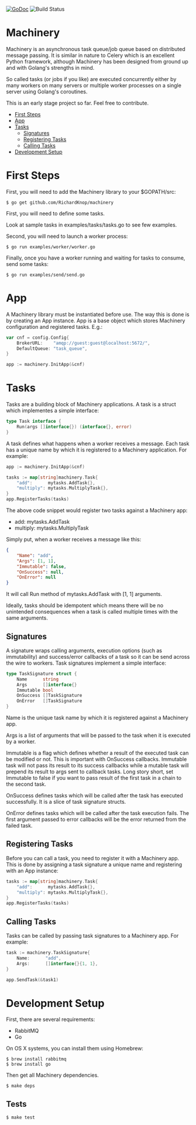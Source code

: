 [![GoDoc](https://img.shields.io/badge/godoc-reference-blue.svg "GoDoc")](http://godoc.org/github.com/RichardKnop/machinery/v1)
![Build Status](https://travis-ci.org/RichardKnop/machinery.svg?branch=master)

Machinery
=========

Machinery is an asynchronous task queue/job queue based on distributed message passing. It is similar in nature to Celery which is an excellent Python framework, although Machinery has been designed from ground up and with Golang's strengths in mind.

So called tasks (or jobs if you like) are executed concurrently either by many workers on many servers or multiple worker processes on a single server using Golang's coroutines.

This is an early stage project so far. Feel free to contribute.

- [First Steps](https://github.com/RichardKnop/machinery#first-steps)
- [App](https://github.com/RichardKnop/machinery#app)
- [Tasks](https://github.com/RichardKnop/machinery#tasks)
    - [Signatures](https://github.com/RichardKnop/machinery#signatures)
    - [Registering Tasks](https://github.com/RichardKnop/machinery#registering-tasks)
    - [Calling Tasks](https://github.com/RichardKnop/machinery#calling-tasks)
- [Development Setup](https://github.com/RichardKnop/machinery#development-setup)

First Steps
===========

First, you will need to add the Machinery library to your $GOPATH/src:

```
$ go get github.com/RichardKnop/machinery
```

First, you will need to define some tasks.

Look at sample tasks in examples/tasks/tasks.go to see few examples.

Second, you will need to launch a worker process:

```
$ go run examples/worker/worker.go
```

Finally, once you have a worker running and waiting for tasks to consume, send some tasks:

```
$ go run examples/send/send.go
```

App
===

A Machinery library must be instantiated before use. The way this is done is by creating an App instance. App is a base object which stores Machinery configuration and registered tasks. E.g.:

```go
var cnf = config.Config{
	BrokerURL:    "amqp://guest:guest@localhost:5672/",
	DefaultQueue: "task_queue",
}

app := machinery.InitApp(&cnf)
```

Tasks
=====

Tasks are a building block of Machinery applications. A task is a struct which implementes a simple interface:

```go
type Task interface {
	Run(args []interface{}) (interface{}, error)
}
```

A task defines what happens when a worker receives a message. Each task has a unique name by which it is registered to a Machinery application. For example:

```go
app := machinery.InitApp(&cnf)

tasks := map[string]machinery.Task{
    "add":      mytasks.AddTask{},
    "multiply": mytasks.MultiplyTask{},
}
app.RegisterTasks(tasks)
```

The above code snippet would register two tasks against a Machinery app:

* add: mytasks.AddTask
* multiply: mytasks.MultiplyTask

Simply put, when a worker receives a message like this:

```json
{
    "Name": "add",
    "Args": [1, 1],
    "Immutable": false,
    "OnSuccess": null,
    "OnError": null
}
```

It will call Run method of mytasks.AddTask with [1, 1] arguments.

Ideally, tasks should be idempotent which means there will be no unintended consequences when a task is called multiple times with the same arguments.

Signatures
----------

A signature wraps calling arguments, execution options (such as immutability) and success/error callbacks of a task so it can be send across the wire to workers. Task signatures implement a simple interface:

```go
type TaskSignature struct {
	Name      string
	Args      []interface{}
	Immutable bool
	OnSuccess []TaskSignature
	OnError   []TaskSignature
}
```

Name is the unique task name by which it is registered against a Machinery app.

Args is a list of arguments that will be passed to the task when it is executed by a worker.

Immutable is a flag which defines whether a result of the executed task can be modified or not. This is important with OnSuccess callbacks. Immutable task will not pass its result to its success callbacks while a mutable task will prepend its result to args sent to callback tasks. Long story short, set Immutable to false if you want to pass result of the first task in a chain to the second task.

OnSuccess defines tasks which will be called after the task has executed successfully. It is a slice of task signature structs.

OnError defines tasks which will be called after the task execution fails. The first argument passed to error callbacks will be the error returned from the failed task.

Registering Tasks
-----------------

Before you can call a task, you need to register it with a Machinery app. This is done by assigning a task signature a unique name and registering with an App instance:

```go
tasks := map[string]machinery.Task{
    "add":      mytasks.AddTask{},
    "multiply": mytasks.MultiplyTask{},
}
app.RegisterTasks(tasks)
```

Calling Tasks
-------------

Tasks can be called by passing task signatures to a Machinery app. For example:

```go
task := machinery.TaskSignature{
    Name:      "add",
    Args:      []interface{}{1, 1},
}

app.SendTask(&task1)
```

Development Setup
=================

First, there are several requirements:

- RabbitMQ
- Go

On OS X systems, you can install them using Homebrew:

```
$ brew install rabbitmq
$ brew install go
```

Then get all Machinery dependencies.

```
$ make deps
```

Tests
-----

```
$ make test
```
